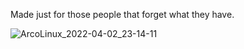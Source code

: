 Made just for those people that forget what they have.

![ArcoLinux_2022-04-02_23-14-11](https://user-images.githubusercontent.com/63180896/161412723-9b6660b3-8bde-4cb7-919e-51d6279419f9.png)
